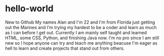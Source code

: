 # hello-world
New to Github
My names Alan and I'm 22 and I'm from Florida just getting out the Marines and I'm trying my hardest to be a coder and learn as much as I can before I get out. Currently I am mainly self taught and learned HTML, some CSS, Python, and finishing Java now. I'm no pro since I am still new so I hope anyone can try and teach me anything beacuse I'm eager as hell to learn and create projects that stand out from others. 
